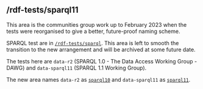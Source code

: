 ## /rdf-tests/sparql11

This area is the communities group work up to February 2023 when the tests were
reorganised to give a better, future-proof naming scheme.

SPARQL test are in [`/rdf-tests/sparql`](../sparql). This area is left to smooth
the transition to the new arrangement and will be archived at some future date.

The tests here are `data-r2` (SPARQL 1.0 - The Data Access Working Group - DAWG) and `data-sparql11` (SPARQL
1.1 Working Group).

The new area names `data-r2` as [`sparql10`](../sparql/sparql10) and
`data-sparql11` as [`sparql11`](../sparql/sparql11).
